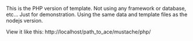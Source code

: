 This is the PHP version of template. Not using any framework or database, etc...
Just for demonstration.
Using the same data and template files as the nodejs version.

View it like this:
http://localhost/path_to_ace/mustache/php/

